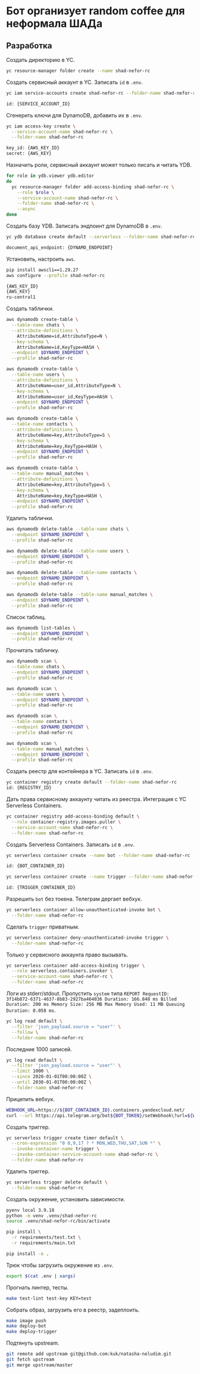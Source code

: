 
# Бот организует random coffee для неформала ШАДа

## Разработка

Создать директорию в YC.

```bash
yc resource-manager folder create --name shad-nefor-rc
```

Создать сервисный аккаунт в YC. Записать `id` в `.env`.

```bash
yc iam service-accounts create shad-nefor-rc --folder-name shad-nefor-rc

id: {SERVICE_ACCOUNT_ID}
```

Сгенерить ключи для DynamoDB, добавить их в `.env`.

```bash
yc iam access-key create \
  --service-account-name shad-nefor-rc \
  --folder-name shad-nefor-rc

key_id: {AWS_KEY_ID}
secret: {AWS_KEY}
```

Назначить роли, сервисный аккаунт может только писать и читать YDB.

```bash
for role in ydb.viewer ydb.editor
do
  yc resource-manager folder add-access-binding shad-nefor-rc \
    --role $role \
    --service-account-name shad-nefor-rc \
    --folder-name shad-nefor-rc \
    --async
done
```

Создать базу YDB. Записать эндпоинт для DynamoDB в `.env`.

```bash
yc ydb database create default --serverless --folder-name shad-nefor-rc

document_api_endpoint: {DYNAMO_ENDPOINT}
```

Установить, настроить `aws`.

```bash
pip install awscli==1.29.27
aws configure --profile shad-nefor-rc

{AWS_KEY_ID}
{AWS_KEY}
ru-central1
```

Создать таблички.

```bash
aws dynamodb create-table \
  --table-name chats \
  --attribute-definitions \
    AttributeName=id,AttributeType=N \
  --key-schema \
    AttributeName=id,KeyType=HASH \
  --endpoint $DYNAMO_ENDPOINT \
  --profile shad-nefor-rc

aws dynamodb create-table \
  --table-name users \
  --attribute-definitions \
    AttributeName=user_id,AttributeType=N \
  --key-schema \
    AttributeName=user_id,KeyType=HASH \
  --endpoint $DYNAMO_ENDPOINT \
  --profile shad-nefor-rc

aws dynamodb create-table \
  --table-name contacts \
  --attribute-definitions \
    AttributeName=key,AttributeType=S \
  --key-schema \
    AttributeName=key,KeyType=HASH \
  --endpoint $DYNAMO_ENDPOINT \
  --profile shad-nefor-rc

aws dynamodb create-table \
  --table-name manual_matches \
  --attribute-definitions \
    AttributeName=key,AttributeType=S \
  --key-schema \
    AttributeName=key,KeyType=HASH \
  --endpoint $DYNAMO_ENDPOINT \
  --profile shad-nefor-rc
```

Удалить таблички.

```bash
aws dynamodb delete-table --table-name chats \
  --endpoint $DYNAMO_ENDPOINT \
  --profile shad-nefor-rc

aws dynamodb delete-table --table-name users \
  --endpoint $DYNAMO_ENDPOINT \
  --profile shad-nefor-rc

aws dynamodb delete-table --table-name contacts \
  --endpoint $DYNAMO_ENDPOINT \
  --profile shad-nefor-rc

aws dynamodb delete-table --table-name manual_matches \
  --endpoint $DYNAMO_ENDPOINT \
  --profile shad-nefor-rc
```

Список таблиц.

```bash
aws dynamodb list-tables \
  --endpoint $DYNAMO_ENDPOINT \
  --profile shad-nefor-rc
```

Прочитать табличку.

```bash
aws dynamodb scan \
  --table-name chats \
  --endpoint $DYNAMO_ENDPOINT \
  --profile shad-nefor-rc

aws dynamodb scan \
  --table-name users \
  --endpoint $DYNAMO_ENDPOINT \
  --profile shad-nefor-rc

aws dynamodb scan \
  --table-name contacts \
  --endpoint $DYNAMO_ENDPOINT \
  --profile shad-nefor-rc

aws dynamodb scan \
  --table-name manual_matches \
  --endpoint $DYNAMO_ENDPOINT \
  --profile shad-nefor-rc
```

Создать реестр для контейнера в YC. Записать `id` в `.env`.

```bash
yc container registry create default --folder-name shad-nefor-rc
id: {REGISTRY_ID}
```

Дать права сервисному аккаунту читать из реестра. Интеграция с YC Serverless Containers.

```bash
yc container registry add-access-binding default \
  --role container-registry.images.puller \
  --service-account-name shad-nefor-rc \
  --folder-name shad-nefor-rc
```

Создать Serverless Containers. Записать `id` в `.env`.

```bash
yc serverless container create --name bot --folder-name shad-nefor-rc

id: {BOT_CONTAINER_ID}

yc serverless container create --name trigger --folder-name shad-nefor-rc

id: {TRIGGER_CONTAINER_ID}
```

Разрешить `bot` без токена. Телеграм дергает вебхук.

```bash
yc serverless container allow-unauthenticated-invoke bot \
  --folder-name shad-nefor-rc
```

Сделать `trigger` приватным.

```bash
yc serverless container deny-unauthenticated-invoke trigger \
  --folder-name shad-nefor-rc
```

Только у сервисного аккаунта право вызывать.

```bash
yc serverless container add-access-binding trigger \
  --role serverless.containers.invoker \
  --service-account-name shad-nefor-rc \
  --folder-name shad-nefor-rc
```

Логи из stderr/stdout. Пропустить `system` типа `REPORT RequestID: 3f14b872-6371-4637-8b83-2927ba464036 Duration: 166.848 ms Billed Duration: 200 ms Memory Size: 256 MB Max Memory Used: 11 MB Queuing Duration: 0.058 ms`.

```bash
yc log read default \
  --filter 'json_payload.source = "user"' \
  --follow \
  --folder-name shad-nefor-rc
```

Последние 1000 записей.

```bash
yc log read default \
  --filter 'json_payload.source = "user"' \
  --limit 1000 \
  --since 2020-01-01T00:00:00Z \
  --until 2030-01-01T00:00:00Z \
  --folder-name shad-nefor-rc
```

Прицепить вебхук.

```bash
WEBHOOK_URL=https://${BOT_CONTAINER_ID}.containers.yandexcloud.net/
curl --url https://api.telegram.org/bot${BOT_TOKEN}/setWebhook\?url=${WEBHOOK_URL}
```

Создать триггер.

```bash
yc serverless trigger create timer default \
  --cron-expression "0 0,9,17 ? * MON,WED,THU,SAT,SUN *" \
  --invoke-container-name trigger \
  --invoke-container-service-account-name shad-nefor-rc \
  --folder-name shad-nefor-rc
```

Удалить триггер.

```bash
yc serverless trigger delete default \
  --folder-name shad-nefor-rc
```

Создать окружение, установить зависимости.

```bash
pyenv local 3.9.18
python -m venv .venv/shad-nefor-rc
source .venv/shad-nefor-rc/bin/activate

pip install \
  -r requirements/test.txt \
  -r requirements/main.txt

pip install -e .
```

Трюк чтобы загрузить окружение из `.env`.

```bash
export $(cat .env | xargs)
```

Прогнать линтер, тесты.

```bash
make test-lint test-key KEY=test
```

Собрать образ, загрузить его в реестр, задеплоить.

```bash
make image push
make deploy-bot
make deploy-trigger
```

Подтянуть upstream.

```bash
git remote add upstream git@github.com:kuk/natasha-neludim.git
git fetch upstream
git merge upstream/master
```
